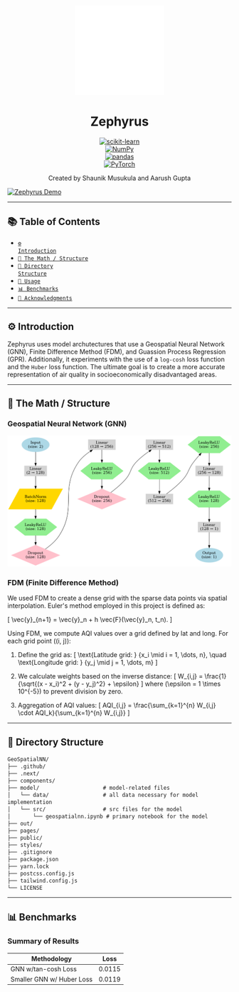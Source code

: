 <div align="center">
  <img src="model/assets/logo.svg" width="200" alt="Doodle Logo"/>
  <h1>Zephyrus</h1>
  
[![scikit-learn](https://img.shields.io/badge/scikit--learn-1.7-orange?logo=scikit-learn)](https://scikit-learn.org/stable/)  
[![NumPy](https://img.shields.io/badge/NumPy-2.1-blue?logo=numpy)](https://numpy.org/)  
[![pandas](https://img.shields.io/badge/pandas-2.2.3-green?logo=pandas)](https://pandas.pydata.org/)  
[![PyTorch](https://img.shields.io/badge/PyTorch-2.5.1-red?logo=pytorch)](https://pytorch.org/)
</div>

<div align="center">Created by Shaunik Musukula and Aarush Gupta</div>

[![Zephyrus Demo](https://img.youtube.com/vi/rujY4nIlzQ0/0.jpg)](https://www.youtube.com/watch?v=rujY4nIlzQ0)

---

## 📚 Table of Contents
- [<code>⚙️ Introduction</code>](#%EF%B8%8F-introduction)
- [<code>📐 The Math / Structure</code>](#%EF%B8%8F-t)
- [<code>📂 Directory Structure</code>](#-directory-structure)
- [<code>🚀 Usage</code>](#-usage)
- [<code>📊 Benchmarks</code>](#-benchmarks)
- [<code>🙏 Acknowledgments</code>](#-acknowledgments)

---

## ⚙️ Introduction

Zephyrus uses model archutectures that use a Geospatial Neural Network (GNN), Finite Difference Method (FDM), and Guassion Process Regression (GPR). Additionally, it experiments with the use of a `log-cosh` loss function and the `Huber` loss function. The ultimate goal is to create a more accurate representation of air quality in socioeconomically disadvantaged areas.

---

## 📐 The Math / Structure

### Geospatial Neural Network (GNN)

![MobileNet2.0 Confusion Matrix](model/assets/architecture.png)

### FDM (Finite Difference Method)

We used FDM to create a dense grid with the sparse data points via spatial interpolation. Euler's method employed in this project is defined as:

\[
\vec{y}_{n+1} = \vec{y}_n + h \vec{F}(\vec{y}_n, t_n).
\]

Using FDM, we compute AQI values over a grid defined by lat and long. For each grid point \((i, j)\):

1. Define the grid as:
\[
\text{Latitude grid: } \{x_i \mid i = 1, \dots, n\}, \quad \text{Longitude grid: } \{y_j \mid j = 1, \dots, m\}
\]

2. We calculate weights based on the inverse distance:
\[
W_{i,j} = \frac{1}{\sqrt{(x - x_i)^2 + (y - y_j)^2} + \epsilon}
\]
where \(\epsilon = 1 \times 10^{-5}\) to prevent division by zero.

3. Aggregation of AQI values:
\[
AQI_{i,j} = \frac{\sum_{k=1}^{n} W_{i,j} \cdot AQI_k}{\sum_{k=1}^{n} W_{i,j}}
\]

---

## 📂 Directory Structure

```
GeoSpatialNN/
├── .github/
├── .next/
├── components/
├── model/                    # model-related files
│   └── data/                 # all data necessary for model implementation
│   └── src/                  # src files for the model
│       └── geospatialnn.ipynb # primary notebook for the model
├── out/
├── pages/
├── public/
├── styles/
├── .gitignore
├── package.json
├── yarn.lock
├── postcss.config.js
├── tailwind.config.js
└── LICENSE
```

---

## 📊 Benchmarks

### Summary of Results
| Methodology                | Loss       |
|----------------------------|------------|
| GNN w/tan-cosh Loss        | 0.0115    |
| Smaller GNN w/ Huber Loss  | 0.0119    |

